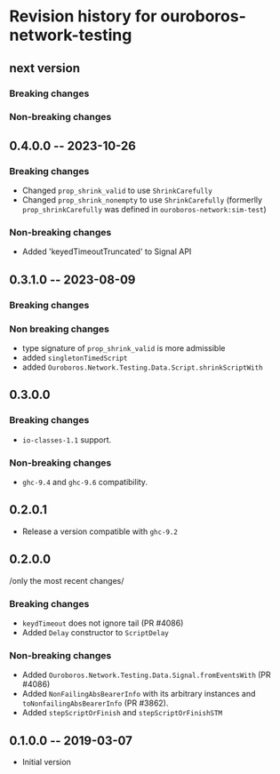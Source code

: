 # Revision history for ouroboros-network-testing

## next version

### Breaking changes

### Non-breaking changes

## 0.4.0.0 -- 2023-10-26

### Breaking changes

- Changed `prop_shrink_valid` to use `ShrinkCarefully`
- Changed `prop_shrink_nonempty` to use `ShrinkCarefully` (formerlly
  `prop_shrinkCarefully` was defined in `ouroboros-network:sim-test`)

### Non-breaking changes

- Added 'keyedTimeoutTruncated' to Signal API

## 0.3.1.0 -- 2023-08-09

### Breaking changes

### Non breaking changes

* type signature of `prop_shrink_valid` is more admissible
* added `singletonTimedScript`
* added `Ouroboros.Network.Testing.Data.Script.shrinkScriptWith`

## 0.3.0.0

### Breaking changes

* `io-classes-1.1` support.

### Non-breaking changes

* `ghc-9.4` and `ghc-9.6` compatibility.

## 0.2.0.1

* Release a version compatible with `ghc-9.2`

## 0.2.0.0

/only the most recent changes/

### Breaking changes

* `keydTimeout` does not ignore tail (PR #4086)
* Added `Delay` constructor to `ScriptDelay`

### Non-breaking changes

* Added `Ouroboros.Network.Testing.Data.Signal.fromEventsWith` (PR #4086)
* Added `NonFailingAbsBearerInfo` with its arbitrary instances and
  `toNonfailingAbsBearerInfo` (PR #3862).
* Added `stepScriptOrFinish` and `stepScriptOrFinishSTM`

## 0.1.0.0 -- 2019-03-07

* Initial version
